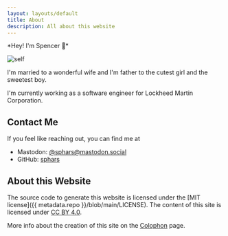 ```yaml
---
layout: layouts/default
title: About 
description: All about this website
---
```


*Hey! I'm Spencer 👋*️

![self](/static/img/self.jpg "Yep that's me")

I'm married to a wonderful wife and I'm father to the cutest girl and the sweetest boy.

I'm currently working as a software engineer for Lockheed Martin Corporation.

## Contact Me
If you feel like reaching out, you can find me at
 * Mastodon: [@sphars@mastodon.social](https://mastodon.social/@sphars)
 * GitHub: [sphars](https://github.com/sphars)

## About this Website
The source code to generate this website is licensed under the [MIT license]({{ metadata.repo }}/blob/main/LICENSE). The content of this site is licensed under [CC BY 4.0](https://creativecommons.org/licenses/by/4.0/). 

More info about the creation of this site on the [Colophon](/colophon) page.